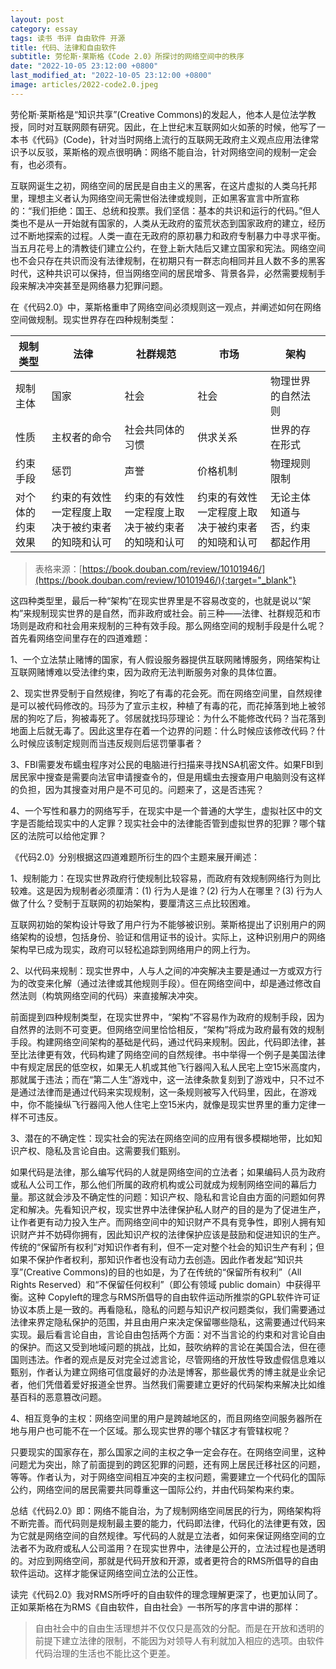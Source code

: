 ```yaml
---
layout: post
category: essay
tags: 读书 书评 自由软件 开源
title: 代码、法律和自由软件
subtitle: 劳伦斯·莱斯格《Code 2.0》所探讨的网络空间中的秩序
date: "2022-10-05 23:12:00 +0800"
last_modified_at: "2022-10-05 23:12:00 +0800"
image: articles/2022-code2.0.jpeg
---
```


劳伦斯·莱斯格是“知识共享”(Creative Commons)的发起人，他本人是位法学教授，同时对互联网颇有研究。因此，在上世纪末互联网如火如荼的时候，他写了一本书《代码》(Code)，针对当时网络上流行的互联网无政府主义观点应用法律常识予以反驳，莱斯格的观点很明确：网络不能自治，针对网络空间的规制一定会有，也必须有。

互联网诞生之初，网络空间的居民是自由主义的黑客，在这片虚拟的人类乌托邦里，理想主义者认为网络空间无需世俗法律或规则，正如黑客宣言中所宣称的：“我们拒绝：国王、总统和投票。我们坚信：基本的共识和运行的代码。”但人类也不是从一开始就有国家的，人类从无政府的蛮荒状态到国家政府的建立，经历过不断地探索的过程。人类一直在无政府的原初暴力和政府专制暴力中寻求平衡。当五月花号上的清教徒们建立公约，在登上新大陆后又建立国家和宪法。网络空间也不会只存在共识而没有法律规制，在初期只有一群志向相同并且人数不多的黑客时代，这种共识可以保持，但当网络空间的居民增多、背景各异，必然需要规制手段来解决冲突甚至是网络暴力犯罪问题。

在《代码2.0》中，莱斯格重申了网络空间必须规则这一观点，并阐述如何在网络空间做规制。现实世界存在四种规制类型：

| 规制类型 | 法律 | 社群规范 | 市场 | 架构 |
| --- | --- | --- | --- | --- |
| 规制主体 | 国家 | 社会 | 社会 | 物理世界的自然法则 |
| 性质 | 主权者的命令 | 社会共同体的习惯 | 供求关系 | 世界的存在形式 |
| 约束手段 | 惩罚 | 声誉 | 价格机制 | 物理规则限制 |
| 对个体的约束效果 | 约束的有效性一定程度上取决于被约束者的知晓和认可 | 约束的有效性一定程度上取决于被约束者的知晓和认可 | 约束的有效性一定程度上取决于被约束者的知晓和认可 | 无论主体知道与否，约束都起作用 |

> 表格来源：[https://book.douban.com/review/10101946/](https://book.douban.com/review/10101946/){:target="_blank"} 

这四种类型里，最后一种“架构”在现实世界里是不容易改变的，也就是说以“架构”来规制现实世界的是自然，而非政府或社会。前三种——法律、社群规范和市场则是政府和社会用来规制的三种有效手段。那么网络空间的规制手段是什么呢？首先看网络空间里存在的四道难题：

1、一个立法禁止赌博的国家，有人假设服务器提供互联网赌博服务，网络架构让互联网赌博难以受法律约束，因为政府无法判断服务对象的具体位置。

2、现实世界受制于自然规律，狗吃了有毒的花会死。而在网络空间里，自然规律是可以被代码修改的。玛莎为了宣示主权，种植了有毒的花，而花掉落到地上被邻居的狗吃了后，狗被毒死了。邻居就找玛莎理论：为什么不能修改代码？当花落到地面上后就无毒了。因此这里存在着一个边界的问题：什么时候应该修改代码？什么时候应该制定规则而当违反规则后惩罚肇事者？

3、FBI需要发布蠕虫程序对公民的电脑进行扫描来寻找NSA机密文件。如果FBI到居民家中搜查是需要向法官申请搜查令的，但是用蠕虫去搜查用户电脑则没有这样的负担，因为其搜查对用户是不可见的。问题来了，这是否违宪？

4、一个写性和暴力的网络写手，在现实中是一个普通的大学生，虚拟社区中的文字是否能给现实中的人定罪？现实社会中的法律能否管到虚拟世界的犯罪？哪个辖区的法院可以给他定罪？

《代码2.0》分别根据这四道难题所衍生的四个主题来展开阐述：

1、规制能力：在现实世界政府行使规制比较容易，而政府有效规制网络行为则比较难。这是因为规制者必须厘清：(1) 行为人是谁？(2) 行为人在哪里？(3) 行为人做了什么？受制于互联网的初始架构，要厘清这三点比较困难。

互联网初始的架构设计导致了用户行为不能够被识别。莱斯格提出了识别用户的网络架构的设想，包括身份、验证和信用证书的设计。实际上，这种识别用户的网络架构早已成为现实，政府可以轻松追踪到网络用户的网上行为。

2、以代码来规制：现实世界中，人与人之间的冲突解决主要是通过一方或双方行为的改变来化解（通过法律或其他规则手段）。但在网络空间中，却是通过修改自然法则（构筑网络空间的代码）来直接解决冲突。

前面提到四种规制类型，在现实世界中，“架构”不容易作为政府的规制手段，因为自然界的法则不可变更。但网络空间里恰恰相反，“架构”将成为政府最有效的规制手段。构建网络空间架构的基础是代码，通过代码来规制。因此，代码即法律，甚至比法律更有效，代码构建了网络空间的自然规律。书中举得一个例子是美国法律中有规定居民的低空权，如果无人机或其他飞行器闯入私人民宅上空15米高度内，那就属于违法；而在“第二人生”游戏中，这一法律条款复刻到了游戏中，只不过不是通过法律而是通过代码来实现规制，这一条规则被写入代码里，因此，在游戏中，你不能操纵飞行器闯入他人住宅上空15米内，就像是现实世界里的重力定律一样不可违反。

3、潜在的不确定性：现实社会的宪法在网络空间的应用有很多模糊地带，比如知识产权、隐私及言论自由。这需要我们甄别。

如果代码是法律，那么编写代码的人就是网络空间的立法者；如果编码人员为政府或私人公司工作，那么他们所属的政府机构或公司就成为规制网络空间的幕后力量。那这就会涉及不确定性的问题：知识产权、隐私和言论自由方面的问题如何界定和解决。先看知识产权，现实世界中法律保护私人财产的目的是为了促进生产，让作者更有动力投入生产。而网络空间中的知识财产不具有竞争性，即别人拥有知识财产并不妨碍你拥有，因此知识产权的法律保护应该是鼓励和促进知识的生产。传统的“保留所有权利”对知识作者有利，但不一定对整个社会的知识生产有利；但如果不保护作者权利，那知识作者也没有动力去创造。因此作者发起“知识共享”(Creative Commons)的目的也如是，为了在传统的“保留所有权利”（All Rights Reserved）和“不保留任何权利”（即公有领域 public domain）中获得平衡。这种 Copyleft的理念与RMS所倡导的自由软件运动所推崇的GPL软件许可证协议本质上是一致的。再看隐私，隐私的问题与知识产权问题类似，我们需要通过法律来界定隐私保护的范围，并且由用户来决定保留哪些隐私，这需要通过代码来实现。最后看言论自由，言论自由包括两个方面：对不当言论的约束和对言论自由的保护。而这又受到地域问题的挑战，比如，鼓吹纳粹的言论在美国合法，但在德国则违法。作者的观点是反对完全过滤言论，尽管网络的开放性导致虚假信息难以甄别，作者认为建立网络可信度最好的办法是博客，那些最优秀的博主就是业余记者，他们凭借着爱好报道全世界。当然我们需要建立更好的代码架构来解决比如维基百科的恶意篡改问题。

4、相互竞争的主权：网络空间里的用户是跨越地区的，而且网络空间服务器所在地与用户也可能不在一个区域。那么现实世界的哪个辖区才有管辖权呢？

只要现实的国家存在，那么国家之间的主权之争一定会存在。在网络空间里，这种问题尤为突出，除了前面提到的跨区犯罪的问题，还有网上居民迁移社区的问题，等等。作者认为，对于网络空间相互冲突的主权问题，需要建立一个代码化的国际公约，网络空间的居民需要共同尊重这一国际公约，并由代码架构来约束。

总结《代码2.0》即：网络不能自治，为了规制网络空间居民的行为，网络架构将不断完善。而代码则是规制最主要的能力，代码即法律，代码化的法律更有效，因为它就是网络空间的自然规律。写代码的人就是立法者，如何来保证网络空间的立法者不为政府或私人公司滥用？在现实世界中，法律是公开的，立法过程也是透明的。对应到网络空间，那就是代码开放和开源，或者更符合的RMS所倡导的自由软件运动。这样才能保证网络空间立法的公正性。

读完《代码2.0》我对RMS所呼吁的自由软件的理念理解更深了，也更加认同了。正如莱斯格在为RMS《自由软件，自由社会》一书所写的序言中讲的那样：

> 自由社会中的自由生活理想并不仅仅只是高效的分配。而是在开放和透明的前提下建立法律的限制，不能因为对领导人有利就加入相应的选项。由软件代码治理的生活也不能比这个更差。
>
